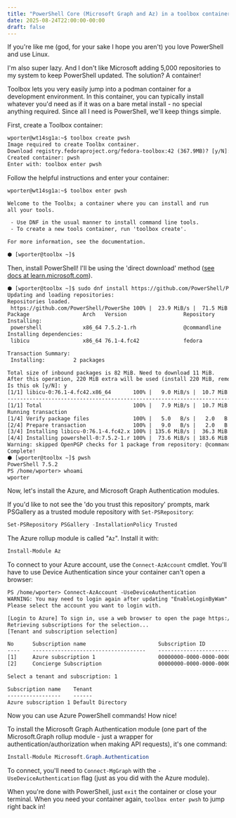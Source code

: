 ```yaml
---
title: "PowerShell Core (Microsoft Graph and Az) in a toolbox container on your Linux box"
date: 2025-08-24T22:00:00-00:00
draft: false
---
```



If you're like me (god, for your sake I hope you aren't) you love PowerShell and use Linux.

I'm also super lazy. And I don't like Microsoft adding 5,000 repositories to my system to keep PowerShell updated. The solution? A container!

Toolbox lets you very easily jump into a podman container for a development environment. In this container, you can typically install whatever you'd need as if it was on a bare metal install - no special anything required. Since all I need is PowerShell, we'll keep things simple.

First, create a Toolbox container:

```txt
wporter@wt14sg1a:~$ toolbox create pwsh
Image required to create Toolbx container.
Download registry.fedoraproject.org/fedora-toolbox:42 (367.9MB)? [y/N]: y
Created container: pwsh
Enter with: toolbox enter pwsh
```

Follow the helpful instructions and enter your container:

```txt
wporter@wt14sg1a:~$ toolbox enter pwsh

Welcome to the Toolbx; a container where you can install and run
all your tools.

 - Use DNF in the usual manner to install command line tools.
 - To create a new tools container, run 'toolbox create'.

For more information, see the documentation.

⬢ [wporter@toolbx ~]$ 
```

Then, install PowerShell! I'll be using the 'direct download' method ([see docs at learn.microsoft.com](https://learn.microsoft.com/en-us/powershell/scripting/install/install-rhel?view=powershell-7.5#installation-via-direct-download)).

```txt
⬢ [wporter@toolbx ~]$ sudo dnf install https://github.com/PowerShell/PowerShell/releases/download/v7.5.2/powershell-7.5.2-1.rh.x86_64.rpm
Updating and loading repositories:
Repositories loaded.
 https://github.com/PowerShell/PowerShe 100% |  23.9 MiB/s |  71.5 MiB |  00m03s
Package                 Arch   Version                  Repository          Size
Installing:
 powershell             x86_64 7.5.2-1.rh               @commandline   183.4 MiB
Installing dependencies:
 libicu                 x86_64 76.1-4.fc42              fedora          36.3 MiB

Transaction Summary:
 Installing:         2 packages

Total size of inbound packages is 82 MiB. Need to download 11 MiB.
After this operation, 220 MiB extra will be used (install 220 MiB, remove 0 B).
Is this ok [y/N]: y
[1/1] libicu-0:76.1-4.fc42.x86_64       100% |   9.0 MiB/s |  10.7 MiB |  00m01s
--------------------------------------------------------------------------------
[1/1] Total                             100% |   7.9 MiB/s |  10.7 MiB |  00m01s
Running transaction
[1/4] Verify package files              100% |   5.0   B/s |   2.0   B |  00m00s
[2/4] Prepare transaction               100% |   9.0   B/s |   2.0   B |  00m00s
[3/4] Installing libicu-0:76.1-4.fc42.x 100% | 135.6 MiB/s |  36.3 MiB |  00m00s
[4/4] Installing powershell-0:7.5.2-1.r 100% |  73.6 MiB/s | 183.6 MiB |  00m02s
Warning: skipped OpenPGP checks for 1 package from repository: @commandline
Complete!
⬢ [wporter@toolbx ~]$ pwsh
PowerShell 7.5.2
PS /home/wporter> whoami
wporter
```

Now, let's install the Azure, and Microsoft Graph Authentication modules.

If you'd like to not see the 'do you trust this repository' prompts, mark PSGallery as a trusted module repository with `Set-PSRepository`:

```PowerShell
Set-PSRepository PSGallery -InstallationPolicy Trusted
```

The Azure rollup module is called "`Az`". Install it with:

```PowerShell
Install-Module Az
```

To connect to your Azure account, use the `Connect-AzAccount` cmdlet. You'll have to use Device Authentication since your container can't open a browser:

```txt
PS /home/wporter> Connect-AzAccount -UseDeviceAuthentication
WARNING: You may need to login again after updating "EnableLoginByWam".
Please select the account you want to login with.

[Login to Azure] To sign in, use a web browser to open the page https://microsoft.com/devicelogin and enter the code AABBCCDDE to authenticate.
Retrieving subscriptions for the selection...
[Tenant and subscription selection]

No      Subscription name                       Subscription ID                             Tenant name                   
----    ------------------------------------    ----------------------------------------    --------------------------
[1]     Azure subscription 1                    00000000-0000-0000-0000-000000000000        Default Directory         
[2]     Concierge Subscription                  00000000-0000-0000-0000-000000000000        Microsoft Learn Sandbox   

Select a tenant and subscription: 1

Subscription name    Tenant
-----------------    ------
Azure subscription 1 Default Directory
```

Now you can use Azure PowerShell commands! How nice!

To install the Microsoft Graph Authentication module (one part of the Microsoft.Graph rollup module - just a wrapper for authentication/authorization when making API requests), it's one command:

```PowerShell
Install-Module Microsoft.Graph.Authentication
```

To connect, you'll need to `Connect-MgGraph` with the `-UseDeviceAuthentication` flag (just as you did with the Azure module).

When you're done with PowerShell, just `exit` the container or close your terminal. When you need your container again, `toolbox enter pwsh` to jump right back in!
